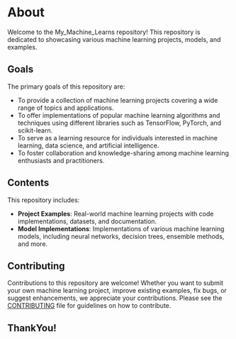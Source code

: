 # About

Welcome to the My_Machine_Learns repository! This repository is dedicated to showcasing various machine learning projects, models, and examples.

## Goals

The primary goals of this repository are:

- To provide a collection of machine learning projects covering a wide range of topics and applications.
- To offer implementations of popular machine learning algorithms and techniques using different libraries such as TensorFlow, PyTorch, and scikit-learn.
- To serve as a learning resource for individuals interested in machine learning, data science, and artificial intelligence.
- To foster collaboration and knowledge-sharing among machine learning enthusiasts and practitioners.

## Contents

This repository includes:

- **Project Examples**: Real-world machine learning projects with code implementations, datasets, and documentation.
- **Model Implementations**: Implementations of various machine learning models, including neural networks, decision trees, ensemble methods, and more.

## Contributing

Contributions to this repository are welcome! Whether you want to submit your own machine learning project, improve existing examples, fix bugs, or suggest enhancements, we appreciate your contributions. Please see the [CONTRIBUTING](CONTRIBUTING.md) file for guidelines on how to contribute.

## ThankYou!
